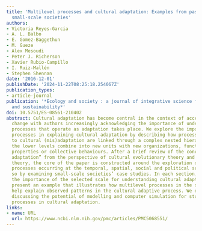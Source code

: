 ```yaml
---
title: 'Multilevel processes and cultural adaptation: Examples from past and present
  small-scale societies'
authors:
- Victoria Reyes-Garcia
- A. L. Balbo
- E. Gomez-Baggethun
- M. Gueze
- Alex Mesoudi
- Peter J. Richerson
- Xavier Rubio-Campillo
- I. Ruiz-Mallén
- Stephen Shennan
date: '2016-12-01'
publishDate: '2024-11-22T08:25:18.254067Z'
publication_types:
- article-journal
publication: '*Ecology and society : a journal of integrative science for resilience
  and sustainability*'
doi: 10.5751/ES-08561-210402
abstract: Cultural adaptation has become central in the context of accelerated global
  change with authors increasingly acknowledging the importance of understanding multilevel
  processes that operate as adaptation takes place. We explore the importance of multilevel
  processes in explaining cultural adaptation by describing how processes leading
  to cultural (mis)adaptation are linked through a complex nested hierarchy, where
  the lower levels combine into new units with new organizations, functions, and emergent
  properties or collective behaviours. After a brief review of the concept of “cultural
  adaptation” from the perspective of cultural evolutionary theory and resilience
  theory, the core of the paper is constructed around the exploration of multilevel
  processes occurring at the temporal, spatial, social and political scales. We do
  so by examining small-scale societies’ case studies. In each section, we discuss
  the importance of the selected scale for understanding cultural adaptation and then
  present an example that illustrates how multilevel processes in the selected scale
  help explain observed patterns in the cultural adaptive process. We end the paper
  discussing the potential of modelling and computer simulation for studying multilevel
  processes in cultural adaptation.
links:
- name: URL
  url: https://www.ncbi.nlm.nih.gov/pmc/articles/PMC5068551/
---
```


